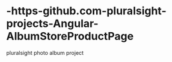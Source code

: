 # -https-github.com-pluralsight-projects-Angular-AlbumStoreProductPage
pluralsight photo album project

